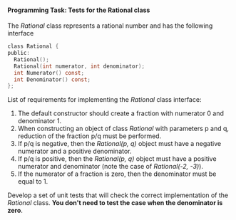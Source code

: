 #### Programming Task: Tests for the Rational class ####


The _Rational_ class represents a rational number and has the following interface
```objectivec
class Rational {
public:
  Rational();
  Rational(int numerator, int denominator);
  int Numerator() const;
  int Denominator() const;
};
```
List of requirements for implementing the _Rational_ class interface:

1. The default constructor should create a fraction with numerator 0 and denominator 1.
2. When constructing an object of class _Rational_ with parameters p and q, reduction of the fraction p/q must be performed.
3. If p/q is negative, then the _Rational(p, q)_ object must have a negative numerator and a positive denominator.
4. If p/q is positive, then the _Rational(p, q)_ object must have a positive numerator and denominator (note the case of _Rational(-2, -3)_).
5. If the numerator of a fraction is zero, then the denominator must be equal to 1.

Develop a set of unit tests that will check the correct implementation of the _Rational_ class. **You don't need to test the case when the denominator is zero**.


